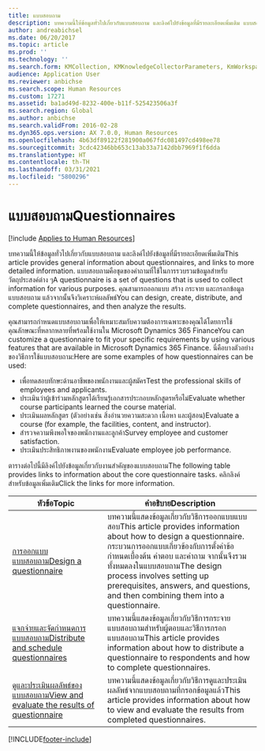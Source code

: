 ```yaml
---
title: แบบสอบถาม
description: บทความนี้ให้ข้อมูลทั่วไปเกี่ยวกับแบบสอบถาม และลิงค์ไปยังข้อมูลที่มีรายละเอียดเพิ่มเติม แบบสอบถามคือชุดของคำถามที่ใช้ในการรวบรวมข้อมูลสำหรับวัตถุประสงค์ต่าง ๆ คุณสามารถออกแบบ สร้าง กระจาย และกรอกข้อมูลแบบสอบถาม แล้วจากนั้นจึงวิเคราะห์ผลลัพธ์
author: andreabichsel
ms.date: 06/20/2017
ms.topic: article
ms.prod: ''
ms.technology: ''
ms.search.form: KMCollection, KMKnowledgeCollectorParameters, KmWorkspace, HcmLearningWorkspace
audience: Application User
ms.reviewer: anbichse
ms.search.scope: Human Resources
ms.custom: 17271
ms.assetid: ba1ad49d-8232-400e-b11f-525423506a3f
ms.search.region: Global
ms.author: anbichse
ms.search.validFrom: 2016-02-28
ms.dyn365.ops.version: AX 7.0.0, Human Resources
ms.openlocfilehash: 4b63df89122f281900a067fdc081497cd498ee78
ms.sourcegitcommit: 3cdc42346bb653c13ab33a7142dbb7969f1f6dda
ms.translationtype: HT
ms.contentlocale: th-TH
ms.lasthandoff: 03/31/2021
ms.locfileid: "5800296"
---
```

# <a name="questionnaires"></a><span data-ttu-id="64b51-105">แบบสอบถาม</span><span class="sxs-lookup"><span data-stu-id="64b51-105">Questionnaires</span></span>

[!include [Applies to Human Resources](../includes/applies-to-hr.md)]

<span data-ttu-id="64b51-106">บทความนี้ให้ข้อมูลทั่วไปเกี่ยวกับแบบสอบถาม และลิงค์ไปยังข้อมูลที่มีรายละเอียดเพิ่มเติม</span><span class="sxs-lookup"><span data-stu-id="64b51-106">This article provides general information about questionnaires, and links to more detailed information.</span></span> <span data-ttu-id="64b51-107">แบบสอบถามคือชุดของคำถามที่ใช้ในการรวบรวมข้อมูลสำหรับวัตถุประสงค์ต่าง ๆ</span><span class="sxs-lookup"><span data-stu-id="64b51-107">A questionnaire is a set of questions that is used to collect information for various purposes.</span></span> <span data-ttu-id="64b51-108">คุณสามารถออกแบบ สร้าง กระจาย และกรอกข้อมูลแบบสอบถาม แล้วจากนั้นจึงวิเคราะห์ผลลัพธ์</span><span class="sxs-lookup"><span data-stu-id="64b51-108">You can design, create, distribute, and complete questionnaires, and then analyze the results.</span></span> 

<span data-ttu-id="64b51-109">คุณสามารถกำหนดแบบสอบถามเพื่อให้เหมาะสมกับความต้องการเฉพาะของคุณได้โดยการใช้คุณลักษณะที่หลากหลายที่พร้อมใช้งานใน Microsoft Dynamics 365 Finance</span><span class="sxs-lookup"><span data-stu-id="64b51-109">You can customize a questionnaire to fit your specific requirements by using various features that are available in Microsoft Dynamics 365 Finance.</span></span> <span data-ttu-id="64b51-110">นี่คือบางตัวอย่างของวิธีการใช้แบบสอบถาม:</span><span class="sxs-lookup"><span data-stu-id="64b51-110">Here are some examples of how questionnaires can be used:</span></span>

-   <span data-ttu-id="64b51-111">เพื่อทดสอบทักษะด้านอาชีพของพนักงานและผู้สมัคร</span><span class="sxs-lookup"><span data-stu-id="64b51-111">Test the professional skills of employees and applicants.</span></span>
-   <span data-ttu-id="64b51-112">ประเมินว่าผู้เข้าร่วมหลักสูตรได้เรียนรู้เอกสารประกอบหลักสูตรหรือไม่</span><span class="sxs-lookup"><span data-stu-id="64b51-112">Evaluate whether course participants learned the course material.</span></span>
-   <span data-ttu-id="64b51-113">ประเมินผลหลักสูตร (ตัวอย่างเช่น สิ่งอำนวยความสะดวก เนื้อหา และผู้สอน)</span><span class="sxs-lookup"><span data-stu-id="64b51-113">Evaluate a course (for example, the facilities, content, and instructor).</span></span>
-   <span data-ttu-id="64b51-114">สำรวจความพึงพอใจของพนักงานและลูกค้า</span><span class="sxs-lookup"><span data-stu-id="64b51-114">Survey employee and customer satisfaction.</span></span>
-   <span data-ttu-id="64b51-115">ประเมินประสิทธิภาพงานของพนักงาน</span><span class="sxs-lookup"><span data-stu-id="64b51-115">Evaluate employee job performance.</span></span>

<span data-ttu-id="64b51-116">ตารางต่อไปนี้มีลิงค์ไปยังข้อมูลเกี่ยวกับงานสำคัญของแบบสอบถาม</span><span class="sxs-lookup"><span data-stu-id="64b51-116">The following table provides links to information about the core questionnaire tasks.</span></span> <span data-ttu-id="64b51-117">คลิกลิงค์สำหรับข้อมูลเพิ่มเติม</span><span class="sxs-lookup"><span data-stu-id="64b51-117">Click the links for more information.</span></span>

| <span data-ttu-id="64b51-118">หัวข้อ</span><span class="sxs-lookup"><span data-stu-id="64b51-118">Topic</span></span>| <span data-ttu-id="64b51-119">คำอธิบาย</span><span class="sxs-lookup"><span data-stu-id="64b51-119">Description</span></span>|
|------|------------|
| [<span data-ttu-id="64b51-120">การออกแบบแบบสอบถาม</span><span class="sxs-lookup"><span data-stu-id="64b51-120">Design a questionnaire</span></span>](hr-learning-design-questionnaires.md) | <span data-ttu-id="64b51-121">บทความนี้แสดงข้อมูลเกี่ยวกับวิธีการออกแบบแบบสอบ</span><span class="sxs-lookup"><span data-stu-id="64b51-121">This article provides information about how to design a questionnaire.</span></span> <span data-ttu-id="64b51-122">กระบวนการออกแบบเกี่ยวข้องกับการตั้งค่าข้อกำหนดเบื้องต้น คำตอบ และคำถาม จากนั้นจึงรวมทั้งหมดลงในแบบสอบถาม</span><span class="sxs-lookup"><span data-stu-id="64b51-122">The design process involves setting up prerequisites, answers, and questions, and then combining them into a questionnaire.</span></span> |
| [<span data-ttu-id="64b51-123">แจกจ่ายและจัดกำหนดการแบบสอบถาม</span><span class="sxs-lookup"><span data-stu-id="64b51-123">Distribute and schedule questionnaires</span></span>](hr-learning-distribute-questionnaires.md) | <span data-ttu-id="64b51-124">บทความนี้แสดงข้อมูลเกี่ยวกับวิธีการกระจายแบบสอบถามสำหรับผู้ตอบและวิธีการกรอกแบบสอบถาม</span><span class="sxs-lookup"><span data-stu-id="64b51-124">This article provides information about how to distribute a questionnaire to respondents and how to complete questionnaires.</span></span> |
| [<span data-ttu-id="64b51-125">ดูและประเมินผลลัพธ์ของแบบสอบถาม</span><span class="sxs-lookup"><span data-stu-id="64b51-125">View and evaluate the results of questionnaire</span></span>](hr-learning-evaluate-questionnaire-results.md) | <span data-ttu-id="64b51-126">บทความนี้แสดงข้อมูลเกี่ยวกับวิธีการดูและประเมินผลลัพธ์จากแบบสอบถามที่กรอกข้อมูลแล้ว</span><span class="sxs-lookup"><span data-stu-id="64b51-126">This article provides information about how to view and evaluate the results from completed questionnaires.</span></span> |


[!INCLUDE[footer-include](../includes/footer-banner.md)]